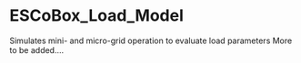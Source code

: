 # ESCoBox_Load_Model
Simulates mini- and micro-grid operation to evaluate load parameters
More to be added....
